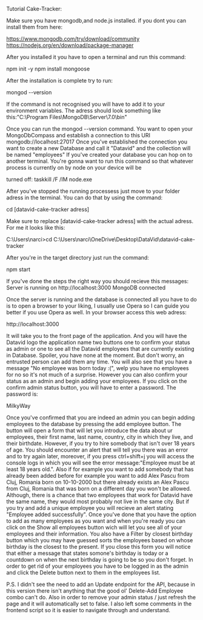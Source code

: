 Tutorial Cake-Tracker:

Make sure you have mongodb,and node.js installed. if you dont you can install them from here:

https://www.mongodb.com/try/download/community
https://nodejs.org/en/download/package-manager

After you installed it you have to open a terminal and run this command:

npm init -y
npm install mongoose

After the installation is complete try to run:

mongod --version

If the command is not recognised you will have to add it to your environment variables.
The adress should look something like this:"C:\Program Files\MongoDB\Server\7.0\bin"

Once you can run the mongod --version command. You want to open your MongoDbCompass and establish a connection to this URI
mongodb://localhost:27017
Once you've established the connection you want to create a new Database and call it "Datavid" and the collection will be named "employees"
If you've created your database you can hop on to another terminal. You're gonna want to run this command so that whatever process is currently on by node on your device will be 

turned off:
taskkill /F /IM node.exe

After you've stopped the running processess just move to your folder adress in the terminal. You can do that by using the command:

cd [datavid-cake-tracker adress]

Make sure to replace [datavid-cake-tracker adress] with the actual adress. For me it looks like this:

C:\Users\narci>cd C:\Users\narci\OneDrive\Desktop\DataVid\datavid-cake-tracker

After you're in the target directory just run the command:

npm start

If you've done the steps the right way you should recieve this messages:
Server is running on http://localhost:3000
MongoDB connected

Once the server is running and the database is connected all you have to do is to open a browser to your liking, I usually use Opera so I can guide you better if you use Opera as well.
In your browser access this web adress:

http://localhost:3000

It will take you to the front page of the application. And you will have the Datavid logo the application name two buttons one to confirm your status as admin or one to see all the Datavid
employees that are currently existing in Database. Spoiler, you have none at the moment. But don't worry, an entrusted person can add them any time. You will also see that you have a message
"No employee was born today :(", welp you have no employees for no so it's not much of a surprise.
However you can also confirm your status as an admin and begin adding your employees.
If you click on the confirm admin status button, you will have to enter a password. The password is:

MilkyWay

Once you've confirmed that you are indeed an admin you can begin adding employees to the database by pressing the add employee button.
The button will open a form that will let you introduce the data about ur employees, their first name, last name, country, city in which they live, and their birthdate.
However, if you try to hire somebody that isn't over 18 years of age. You should encounter an alert that will tell you there was an error and to try again later, moreover, if you press
ctrl+shift+j you will access the console logs in which you will see the error message:"Employee must be at least 18 years old.". Also if for example you want to add somebody that has
already been added before for example you want to add Alex Pascu from Cluj, Romania born on 10-10-2000 but there already exists an Alex Pascu from Cluj, Romania that was born on a different
day you won't be allowed. Although, there is a chance that two employees that work for Datavid have the same name, they would most probably not live in the same city.
But if you try and add a unique employee you will recieve an alert stating "Employee added successfully". Once you've done that you have the option to add as many employees as you want and
when you're ready you can click on the Show all employees button wich will let you see all of your employees and their information. You also have a Filter by closest birthday button which
you may have guessed sorts the employees based on whose birthday is the closest to the present.
If you close this form you will notice that either a message that states somone's birthday is today or a countdown on when the next birthday is going to be so you don't forget.
In order to get rid of your employees you have to be logged in as the admin and click the Delete button next to them in the employees list.

P.S. I didn't see the need to add an Update endpoint for the API, because in this version there isn't anything that the good ol' Delete-Add Employee combo can't do.
Also in order to remove your admin status / just refresh the page and it will automatically set to false. I also left some comments in the frontend script so it is easier to navigate
through and understand.
